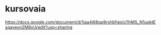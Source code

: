 # kursovaia


https://docs.google.com/document/d/1iaa4j68qp9rshbYatoU1hMS_N1uoktEsqayevn2M8xU/edit?usp=sharing 
